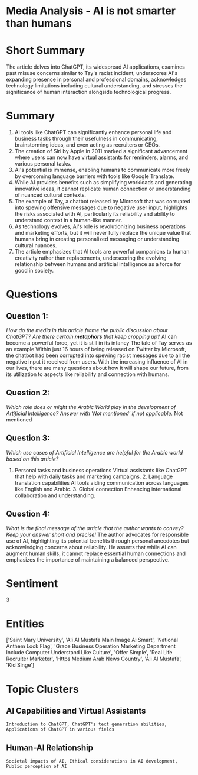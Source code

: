 # Media Analysis - AI is not smarter than humans

# Short Summary
The article delves into ChatGPT, its widespread AI applications, examines past misuse concerns similar to Tay's racist incident, underscores AI's expanding presence in personal and professional domains, acknowledges technology limitations including cultural understanding, and stresses the significance of human interaction alongside technological progress.

# Summary
1. AI tools like ChatGPT can significantly enhance personal life and business tasks through their usefulness in communicating, brainstorming ideas, and even acting as recruiters or CEOs.
2. The creation of Siri by Apple in 2011 marked a significant advancement where users can now have virtual assistants for reminders, alarms, and various personal tasks.
3. AI's potential is immense, enabling humans to communicate more freely by overcoming language barriers with tools like Google Translate.
4. While AI provides benefits such as simplifying workloads and generating innovative ideas, it cannot replicate human connection or understanding of nuanced cultural contexts.
5. The example of Tay, a chatbot released by Microsoft that was corrupted into spewing offensive messages due to negative user input, highlights the risks associated with AI, particularly its reliability and ability to understand context in a human-like manner.
6. As technology evolves, AI's role is revolutionizing business operations and marketing efforts, but it will never fully replace the unique value that humans bring in creating personalized messaging or understanding cultural nuances.
7. The article emphasizes that AI tools are powerful companions to human creativity rather than replacements, underscoring the evolving relationship between humans and artificial intelligence as a force for good in society.

# Questions
## Question 1:
*How do the media in this article frame the public discussion about ChatGPT? Are there certain **metaphors** that keep cropping up?*
AI can become a powerful force, yet it is still in its infancy The tale of Tay serves as an example Within just 16 hours of being released on Twitter by Microsoft, the chatbot had been corrupted into spewing racist messages due to all the negative input it received from users. With the increasing influence of AI in our lives, there are many questions about how it will shape our future, from its utilization to aspects like reliability and connection with humans.
## Question 2:
*Which role does or might the Arabic World play in the development of Artificial Intelligence? Answer with 'Not mentioned' if not applicable.*
Not mentioned
## Question 3:
*Which use cases of Artificial Intelligence are helpful for the Arabic world based on this article?*
1. Personal tasks and business operations Virtual assistants like ChatGPT that help with daily tasks and marketing campaigns. 2. Language translation capabilities AI tools aiding communication across languages like English and Arabic. 3. Global connection Enhancing international collaboration and understanding.
## Question 4:
*What is the final message of the article that the author wants to convey? Keep your answer short and precise!*
The author advocates for responsible use of AI, highlighting its potential benefits through personal anecdotes but acknowledging concerns about reliability. He asserts that while AI can augment human skills, it cannot replace essential human connections and emphasizes the importance of maintaining a balanced perspective.

# Sentiment
3

# Entities
['Saint Mary University', 'Ali Al Mustafa Main Image Ai Smart', 'National Anthem Look Flag', 'Grace Business Operation Marketing Department Include Computer Understand Like Culture', 'Offer Simple', 'Real Life Recruiter Marketer', 'Https Medium Arab News Country', 'Ali Al Mustafa', 'Kid Singe']

# Topic Clusters
## AI Capabilities and Virtual Assistants
	Introduction to ChatGPT, ChatGPT's text generation abilities, Applications of ChatGPT in various fields
## Human-AI Relationship
	Societal impacts of AI, Ethical considerations in AI development, Public perception of AI

